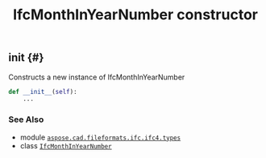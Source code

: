 ﻿---
title: IfcMonthInYearNumber constructor
second_title: Aspose.CAD for Python via .NET API References
description: 
type: docs
weight: 10
url: /python-net/aspose.cad.fileformats.ifc.ifc4.types/ifcmonthinyearnumber/__init__/
is_root: false
---

## __init__ {#}

Constructs a new instance of IfcMonthInYearNumber



```python
def __init__(self):
    ...
```





### See Also
* module [`aspose.cad.fileformats.ifc.ifc4.types`](../../)
* class [`IfcMonthInYearNumber`](/cad/python-net/aspose.cad.fileformats.ifc.ifc4.types/ifcmonthinyearnumber)
